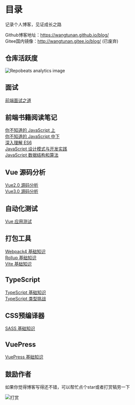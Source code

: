 # 目录
记录个人博客，见证成长之路 <br/>

Github博客地址：https://wangtunan.github.io/blog/ <br/>
Gitee国内镜像：http://wangtunan.gitee.io/blog/ (已废弃) <br/>

## 仓库活跃度
![Repobeats analytics image](https://repobeats.axiom.co/api/embed/d13add3751990882fb078ce20d5b32a1a93e5407.svg)

## 面试
[前端面试之道](https://wangtunan.github.io/blog/interview/)

## 前端书籍阅读笔记
[你不知道的 JavaScript 上](https://wangtunan.github.io/blog/books/javascript/know-up.html)<br/>
[你不知道的 JavaScript 中下](https://wangtunan.github.io/blog/books/javascript/know-down.html)<br/>
[深入理解 ES6](https://wangtunan.github.io/blog/books/javascript/es6.html)<br/>
[JavaScript 设计模式与开发实践](https://wangtunan.github.io/blog/designPattern/) <br/>
[JavaScript 数据结构和算法](https://wangtunan.github.io/blog/books/javascript/algorithm.html) <br/>

## Vue 源码分析
[Vue2.0 源码分析](https://wangtunan.github.io/blog/vueAnalysis/introduction/)<br/>
[Vue3.0 源码分析](https://wangtunan.github.io/blog/vueNextAnalysis/introduction/)<br/>

## 自动化测试
[Vue 应用测试](https://wangtunan.github.io/blog/test/vueTest.html)<br/>

## 打包工具
[Webpack4 基础知识](https://wangtunan.github.io/blog/webpack/webpack/)<br/>
[Rollup 基础知识](https://wangtunan.github.io/blog/rollup/)<br/>
[Vite 基础知识](https://wangtunan.github.io/blog/vite/)<br/>

## TypeScript
[TypeScript 基础知识](https://wangtunan.github.io/blog/typescript/base)<br/>
[TypeScript 类型挑战](https://wangtunan.github.io/blog/typescript/challenge)<br/>

## CSS预编译器
[SASS 基础知识](https://wangtunan.github.io/blog/cssPrecompiler/sass/)<br/>

## VuePress
[VuePress 基础知识](https://wangtunan.github.io/blog/vuepress/)<br/>

## 鼓励作者
如果你觉得博客写得还不错，可以帮忙点个star或者打赏犒劳一下

![打赏](https://wangtunan.github.io/blog/donate.jpg)

